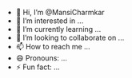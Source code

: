 - 👋 Hi, I’m @MansiCharmkar
- 👀 I’m interested in ...
- 🌱 I’m currently learning ...
- 💞️ I’m looking to collaborate on ...
- 📫 How to reach me ...
- 😄 Pronouns: ...
- ⚡ Fun fact: ...

<!---
MansiCharmkar/MansiCharmkar is a ✨ special ✨ repository because its `README.md` (this file) appears on your GitHub profile.
You can click the Preview link to take a look at your changes.
--->
